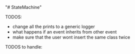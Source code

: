 "# StateMachine" 

TODOS:
- change all the prints to a generic logger
- what happens if an event inherits from other event
- make sure that the user wont insert the same class twice

TODOS to handle:

